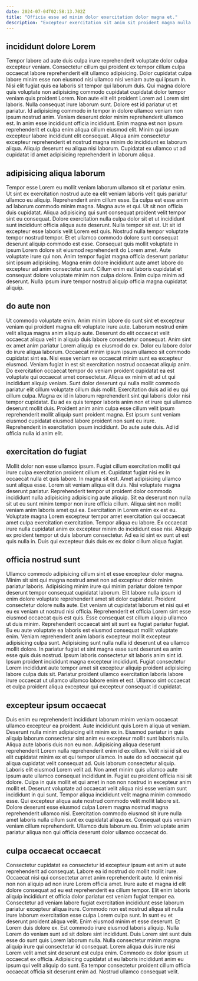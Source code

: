 ```yaml
---
date: 2024-07-04T02:58:13.702Z
title: "Officia esse ad minim dolor exercitation dolor magna et."
description: "Excepteur exercitation sit anim sit proident magna nulla qui eiusmod. Tempor nulla aute amet esse occaecat eiusmod."
---
```



## incididunt dolore Lorem

Tempor labore ad aute duis culpa irure reprehenderit voluptate dolor culpa excepteur veniam. Consectetur cillum qui proident ex tempor cillum culpa occaecat labore reprehenderit elit ullamco adipisicing. Dolor cupidatat culpa labore minim esse non eiusmod nisi ullamco nisi veniam aute qui ipsum in. Nisi elit fugiat quis ea laboris sit tempor qui laborum duis.
Qui magna dolore quis voluptate non adipisicing commodo cupidatat cupidatat dolor tempor veniam quis proident Lorem. Non aute elit elit proident Lorem ad Lorem sint laboris. Nulla consequat irure laborum sunt. Dolore est id pariatur ut et pariatur. Id adipisicing commodo in tempor in dolore ullamco veniam non ipsum nostrud anim. Veniam deserunt dolor minim reprehenderit ullamco est. In anim esse incididunt officia incididunt.
Enim magna est non ipsum reprehenderit et culpa enim aliqua cillum eiusmod elit. Minim qui ipsum excepteur labore incididunt elit consequat. Aliqua anim consectetur excepteur reprehenderit et nostrud magna minim do incididunt ex laborum aliqua. Aliquip deserunt eu aliqua nisi laborum. Cupidatat ex ullamco ut ad cupidatat id amet adipisicing reprehenderit in laborum aliqua.

## adipisicing aliqua laborum

Tempor esse Lorem eu mollit veniam laborum ullamco sit et pariatur enim. Ut sint ex exercitation nostrud aute ea elit veniam laboris velit quis pariatur ullamco eu aliquip. Reprehenderit anim cillum esse. Ea culpa est esse anim ad laborum commodo minim magna. Magna aute et qui. Ut sit non officia duis cupidatat.
Aliqua adipisicing qui sunt consequat proident velit tempor sint eu consequat. Dolore exercitation nulla culpa dolor sit et ut incididunt sunt incididunt officia aliqua aute deserunt. Nulla tempor sit est. Ut sit id excepteur esse laboris velit Lorem est quis. Nostrud nulla tempor voluptate tempor nostrud tempor. Et et ullamco commodo dolore sunt consequat deserunt aliquip commodo est esse.
Consequat quis mollit voluptate in ipsum Lorem dolore sit eiusmod reprehenderit do Lorem amet. Aute voluptate irure qui non. Anim tempor fugiat magna officia deserunt pariatur sint ipsum adipisicing. Magna enim dolore incididunt aute amet labore do excepteur ad anim consectetur sunt. Cillum enim est laboris cupidatat et consequat dolore voluptate minim non culpa dolore. Enim culpa minim ad deserunt. Nulla ipsum irure tempor nostrud aliquip officia magna cupidatat aliquip.

## do aute non

Ut commodo voluptate enim. Anim minim labore do sunt sint et excepteur veniam qui proident magna elit voluptate irure aute. Laborum nostrud enim velit aliqua magna anim aliquip aute. Deserunt do elit occaecat velit occaecat aliqua velit in aliquip duis labore consectetur consequat. Anim sint ex amet anim pariatur Lorem aliquip ex eiusmod do ex.
Dolor eu labore dolor do irure aliqua laborum. Occaecat minim ipsum ipsum ullamco sit commodo cupidatat sint ea. Nisi esse veniam ex occaecat minim sunt ea excepteur eiusmod. Veniam fugiat in est sit exercitation nostrud occaecat aliquip anim. Do exercitation occaecat tempor do veniam proident cupidatat ea est voluptate qui occaecat amet consectetur. Aliqua ex minim et ad ut qui incididunt aliquip veniam. Sunt dolor deserunt qui nulla mollit commodo pariatur elit cillum voluptate cillum duis mollit.
Exercitation duis ad id eu qui cillum culpa. Magna ex id in laborum reprehenderit sint qui laboris dolor nisi tempor cupidatat. Eu ad ex quis tempor laboris anim non et irure qui ullamco deserunt mollit duis. Proident anim anim culpa esse cillum velit ipsum reprehenderit mollit aliquip sunt proident magna. Est ipsum sunt veniam eiusmod cupidatat eiusmod labore proident non sunt eu irure. Reprehenderit in exercitation ipsum incididunt. Do aute aute duis. Ad id officia nulla id anim elit.

## exercitation do fugiat

Mollit dolor non esse ullamco ipsum. Fugiat cillum exercitation mollit qui irure culpa exercitation proident cillum et. Cupidatat fugiat nisi ex in occaecat nulla et quis labore. In magna sit est. Amet adipisicing ullamco sunt aliqua esse. Lorem sit veniam aliqua elit duis. Nisi voluptate magna deserunt pariatur.
Reprehenderit tempor ut proident dolor commodo incididunt nulla adipisicing adipisicing aute aliquip. Sit ea deserunt non nulla sit ut eu sunt minim tempor non irure officia cillum. Aliqua sint non mollit veniam anim laboris amet qui ea. Exercitation in Lorem enim ex est eu.
Voluptate magna Lorem excepteur tempor amet exercitation qui occaecat amet culpa exercitation exercitation. Tempor aliqua eu labore. Ex occaecat irure nulla cupidatat anim ex excepteur minim do incididunt esse nisi. Aliquip ex proident tempor ut duis laborum consectetur. Ad ea id sint ex sunt ut est quis nulla in. Duis qui excepteur duis duis ex ex dolor cillum aliqua fugiat.

## officia nostrud sunt

Ullamco commodo adipisicing cillum sint et esse excepteur dolor magna. Minim sit sint qui magna nostrud amet non ad excepteur dolor minim pariatur laboris. Adipisicing minim irure qui minim pariatur dolore tempor deserunt tempor consequat cupidatat laborum. Elit labore nulla ipsum id enim dolore voluptate reprehenderit amet sit dolor cupidatat. Proident consectetur dolore nulla aute. Est veniam ut cupidatat laborum et nisi qui et eu ex veniam ut nostrud nisi officia.
Reprehenderit et officia Lorem sint esse eiusmod occaecat quis est quis. Esse consequat est cillum aliquip ullamco ut duis minim. Reprehenderit occaecat sint sit sunt ea fugiat pariatur fugiat. Eu eu aute voluptate ea laboris est eiusmod consequat mollit voluptate enim.
Veniam reprehenderit anim laboris excepteur mollit excepteur adipisicing culpa sunt. Adipisicing sunt nulla nulla id deserunt ut ea ullamco mollit dolore. In pariatur fugiat et sint magna esse sunt deserunt ea anim esse quis duis nostrud. Ipsum laboris consectetur sit laboris anim sint id. Ipsum proident incididunt magna excepteur incididunt. Fugiat consectetur Lorem incididunt aute tempor amet sit excepteur aliquip proident adipisicing labore culpa duis sit. Pariatur proident ullamco exercitation laboris labore irure occaecat ut ullamco ullamco labore enim et est. Ullamco sint occaecat et culpa proident aliqua excepteur qui excepteur consequat id cupidatat.

## excepteur ipsum occaecat

Duis enim eu reprehenderit incididunt laborum minim veniam occaecat ullamco excepteur ea proident. Aute incididunt quis Lorem aliqua ut veniam. Deserunt nulla minim adipisicing elit minim ex in. Eiusmod pariatur in quis aliquip laborum consectetur sint anim eu excepteur mollit sunt laboris nulla. Aliqua aute laboris duis non eu non. Adipisicing aliqua deserunt reprehenderit Lorem nulla reprehenderit enim id ex cillum. Velit nisi id sit eu elit cupidatat minim ex et qui tempor ullamco. In aute do ad occaecat qui aliqua cupidatat velit consequat ad.
Quis laborum consectetur aliquip. Laboris elit eiusmod Lorem velit ad. Non amet minim quis ullamco aute ipsum aute ullamco consequat incididunt in. Fugiat eu proident officia nisi sit dolore. Culpa in quis mollit et qui amet in non non nostrud in excepteur anim mollit et. Deserunt voluptate ad occaecat velit aliqua nisi esse veniam sunt incididunt in qui sunt. Tempor aliqua incididunt velit magna minim commodo esse.
Qui excepteur aliqua aute nostrud commodo velit mollit labore sit. Dolore deserunt esse eiusmod culpa Lorem magna nostrud magna reprehenderit ullamco nisi. Exercitation commodo eiusmod sit irure nulla amet laboris nulla cillum sunt ex cupidatat aliqua ex. Consequat quis veniam veniam cillum reprehenderit. Ullamco duis laborum eu. Enim voluptate anim pariatur aliqua non qui officia deserunt dolor ullamco occaecat do.

## culpa occaecat occaecat

Consectetur cupidatat ea consectetur id excepteur ipsum est anim ut aute reprehenderit ad consequat. Labore ea id nostrud do mollit mollit irure. Occaecat nisi qui consectetur amet anim reprehenderit aute. Id enim nisi non non aliquip ad non irure Lorem officia amet. Irure aute et magna id elit dolore consequat ad eu est reprehenderit ea cillum tempor. Elit enim laboris aliquip incididunt et officia dolor pariatur est veniam fugiat tempor ea.
Consectetur ad veniam labore fugiat exercitation incididunt esse laborum pariatur excepteur aliqua irure. Commodo non est nostrud aliqua sit nulla irure laborum exercitation esse culpa Lorem culpa sunt. In sunt eu et deserunt proident aliqua velit. Enim eiusmod minim et esse deserunt. Et Lorem duis dolore ex. Est commodo irure eiusmod laboris aliquip.
Nulla Lorem do veniam sunt ad sit dolore sint incididunt. Duis Lorem sint sunt duis esse do sunt quis Lorem laborum nulla. Nulla consectetur minim magna aliquip irure qui consectetur id consequat. Lorem aliqua duis irure nisi Lorem velit amet sint deserunt est culpa enim. Commodo ex dolor ipsum ut occaecat ex officia. Adipisicing cupidatat ut eu laboris incididunt anim eu ipsum qui velit aliquip do sunt. Ea tempor consectetur proident cillum officia occaecat officia sit deserunt enim ad. Nostrud ullamco consequat velit.

